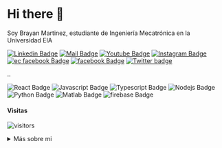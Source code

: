 # Hi there 👋
Soy Brayan Martinez, estudiante de Ingeniería Mecatrónica en la Universidad EIA

[![Linkedin Badge](https://img.shields.io/badge/-Brayan_Martínez-0e76a8?style=flat&labelColor=0e76a8&logo=linkedin&logoColor=white)](https://www.linkedin.com/in/brayan-steven/) [![Mail Badge](https://img.shields.io/badge/-Brayan_Martinez-c0392b?style=flat&labelColor=c0392b&logo=Mail.Ru&logoColor=white)](mailto:bmartinez.red@gmail.com) [![Youtube Badge](https://img.shields.io/badge/-Brayan_Martinez-e74c3c?style=flat&labelColor=e74c3c&logo=youtube&logoColor=white)](https://youtube.com/MrCabrac) [![Instagram Badge](https://img.shields.io/badge/-@bssmartinez-e84393?style=flat&labelColor=e84393&logo=instagram&logoColor=white)](https://instagram.com/bssmartinez) [![ec facebook Badge](https://img.shields.io/badge/-Electrónica_Casera-blue?style=flat&labelColor=blue&logo=facebook&logoColor=white)](https://www.facebook.com/groups/electronica.casera) [![facebook Badge](https://img.shields.io/badge/-Brayan_Martinez-blue?style=flat&labelColor=blue&logo=facebook&logoColor=white)](https://www.facebook.com/brayan.brayam) [![Twitter badge](https://img.shields.io/badge/-@bssmartinez-1ca0f1?style=flat&labelColor=1ca0f1&logo=twitter&logoColor=white&link=https://twitter.com/bssmartinez)](https://twitter.com/bssmartinez)

..

![React Badge](https://img.shields.io/badge/-Angular-dd1b16?style=for-the-badge&labelColor=white&logo=angular&logoColor=dd1b16) ![Javascript Badge](https://img.shields.io/badge/-Javascript-F0DB4F?style=for-the-badge&labelColor=black&logo=javascript&logoColor=F0DB4F) ![Typescript Badge](https://img.shields.io/badge/-Typescript-007acc?style=for-the-badge&labelColor=black&logo=typescript&logoColor=007acc) ![Nodejs Badge](https://img.shields.io/badge/-Nodejs-3C873A?style=for-the-badge&labelColor=black&logo=node.js&logoColor=3C873A) ![Python Badge](https://img.shields.io/badge/-Python-2462f0?style=for-the-badge&labelColor=black&logo=python&logoColor=f9b233) ![Matlab Badge](https://img.shields.io/badge/-Matlab-e16737?style=for-the-badge&labelColor=black&logo=circle&logoColor=f9b233) ![firebase Badge](https://img.shields.io/badge/-Firebase-FFCA28?style=for-the-badge&labelColor=black&logo=firebase&logoColor=FFA000)

#### Visitas

![visitors](https://visitor-badge.glitch.me/badge?page_id=MrCabrac)
<details>
<summary>Más sobre mi</summary>

[![Anurag's GitHub stats](https://github-readme-stats.vercel.app/api?username=MrCabrac&hide=prs&theme=tokyonight)](https://github.com/anuraghazra/github-readme-stats)

#### Estadísticas de Código
<!--START_SECTION:waka-->
```text
Python   9 hrs 44 mins   █████████████████████▒░░░   85.09 % 
HTML     1 hr 38 mins    ███▓░░░░░░░░░░░░░░░░░░░░░   14.30 % 
Other    4 mins          ░░░░░░░░░░░░░░░░░░░░░░░░░   00.62 % 
```
<!--END_SECTION:waka-->

</details>
